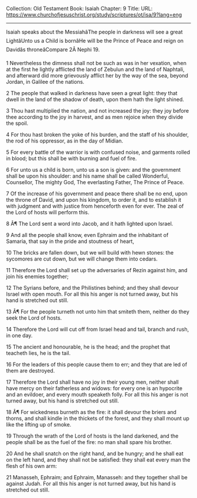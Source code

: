 Collection: Old Testament
Book: Isaiah
Chapter: 9
Title: 
URL: https://www.churchofjesuschrist.org/study/scriptures/ot/isa/9?lang=eng

---

Isaiah speaks about the MessiahâThe people in darkness will see a great LightâUnto us a Child is bornâHe will be the Prince of Peace and reign on Davidâs throneâCompare 2Â Nephi 19.

1 Nevertheless the dimness shall not be such as was in her vexation, when at the first he lightly afflicted the land of Zebulun and the land of Naphtali, and afterward did more grievously afflict her by the way of the sea, beyond Jordan, in Galilee of the nations.

2 The people that walked in darkness have seen a great light: they that dwell in the land of the shadow of death, upon them hath the light shined.

3 Thou hast multiplied the nation, and not increased the joy: they joy before thee according to the joy in harvest, and as men rejoice when they divide the spoil.

4 For thou hast broken the yoke of his burden, and the staff of his shoulder, the rod of his oppressor, as in the day of Midian.

5 For every battle of the warrior is with confused noise, and garments rolled in blood; but this shall be with burning and fuel of fire.

6 For unto us a child is born, unto us a son is given: and the government shall be upon his shoulder: and his name shall be called Wonderful, Counsellor, The mighty God, The everlasting Father, The Prince of Peace.

7 Of the increase of his government and peace there shall be no end, upon the throne of David, and upon his kingdom, to order it, and to establish it with judgment and with justice from henceforth even for ever. The zeal of the Lord of hosts will perform this.

8 Â¶ The Lord sent a word into Jacob, and it hath lighted upon Israel.

9 And all the people shall know, even Ephraim and the inhabitant of Samaria, that say in the pride and stoutness of heart,

10 The bricks are fallen down, but we will build with hewn stones: the sycomores are cut down, but we will change them into cedars.

11 Therefore the Lord shall set up the adversaries of Rezin against him, and join his enemies together;

12 The Syrians before, and the Philistines behind; and they shall devour Israel with open mouth. For all this his anger is not turned away, but his hand is stretched out still.

13 Â¶ For the people turneth not unto him that smiteth them, neither do they seek the Lord of hosts.

14 Therefore the Lord will cut off from Israel head and tail, branch and rush, in one day.

15 The ancient and honourable, he is the head; and the prophet that teacheth lies, he is the tail.

16 For the leaders of this people cause them to err; and they that are led of them are destroyed.

17 Therefore the Lord shall have no joy in their young men, neither shall have mercy on their fatherless and widows: for every one is an hypocrite and an evildoer, and every mouth speaketh folly. For all this his anger is not turned away, but his hand is stretched out still.

18 Â¶ For wickedness burneth as the fire: it shall devour the briers and thorns, and shall kindle in the thickets of the forest, and they shall mount up like the lifting up of smoke.

19 Through the wrath of the Lord of hosts is the land darkened, and the people shall be as the fuel of the fire: no man shall spare his brother.

20 And he shall snatch on the right hand, and be hungry; and he shall eat on the left hand, and they shall not be satisfied: they shall eat every man the flesh of his own arm:

21 Manasseh, Ephraim; and Ephraim, Manasseh: and they together shall be against Judah. For all this his anger is not turned away, but his hand is stretched out still.
